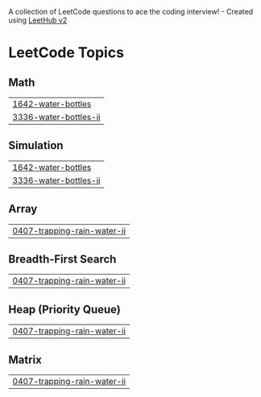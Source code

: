 A collection of LeetCode questions to ace the coding interview! - Created using [LeetHub v2](https://github.com/arunbhardwaj/LeetHub-2.0)
<!---LeetCode Topics Start-->
# LeetCode Topics
## Math
|  |
| ------- |
| [1642-water-bottles](https://github.com/harsh-srivastv/October-Leetcode-Challenge-2025/tree/master/1642-water-bottles) |
| [3336-water-bottles-ii](https://github.com/harsh-srivastv/October-Leetcode-Challenge-2025/tree/master/3336-water-bottles-ii) |
## Simulation
|  |
| ------- |
| [1642-water-bottles](https://github.com/harsh-srivastv/October-Leetcode-Challenge-2025/tree/master/1642-water-bottles) |
| [3336-water-bottles-ii](https://github.com/harsh-srivastv/October-Leetcode-Challenge-2025/tree/master/3336-water-bottles-ii) |
## Array
|  |
| ------- |
| [0407-trapping-rain-water-ii](https://github.com/harsh-srivastv/October-Leetcode-Challenge-2025/tree/master/0407-trapping-rain-water-ii) |
## Breadth-First Search
|  |
| ------- |
| [0407-trapping-rain-water-ii](https://github.com/harsh-srivastv/October-Leetcode-Challenge-2025/tree/master/0407-trapping-rain-water-ii) |
## Heap (Priority Queue)
|  |
| ------- |
| [0407-trapping-rain-water-ii](https://github.com/harsh-srivastv/October-Leetcode-Challenge-2025/tree/master/0407-trapping-rain-water-ii) |
## Matrix
|  |
| ------- |
| [0407-trapping-rain-water-ii](https://github.com/harsh-srivastv/October-Leetcode-Challenge-2025/tree/master/0407-trapping-rain-water-ii) |
<!---LeetCode Topics End-->